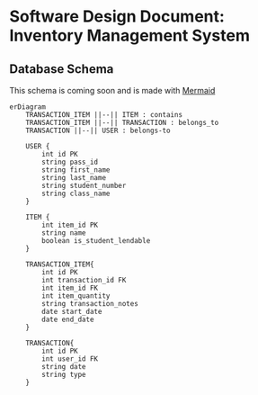 # Software Design Document: Inventory Management System

## Database Schema

This schema is coming soon and is made with [Mermaid](https://mermaid.js.org/syntax/entityRelationshipDiagram.html)

```mermaid
erDiagram
    TRANSACTION_ITEM ||--|| ITEM : contains
    TRANSACTION_ITEM ||--|| TRANSACTION : belongs_to
    TRANSACTION ||--|| USER : belongs-to

    USER {
        int id PK
        string pass_id
        string first_name
        string last_name
        string student_number
        string class_name
    }

    ITEM {
        int item_id PK
        string name
        boolean is_student_lendable
    }

    TRANSACTION_ITEM{
        int id PK
        int transaction_id FK
        int item_id FK
        int item_quantity
        string transaction_notes
        date start_date
        date end_date
    }

    TRANSACTION{
        int id PK
        int user_id FK
        string date
        string type
    }
```
